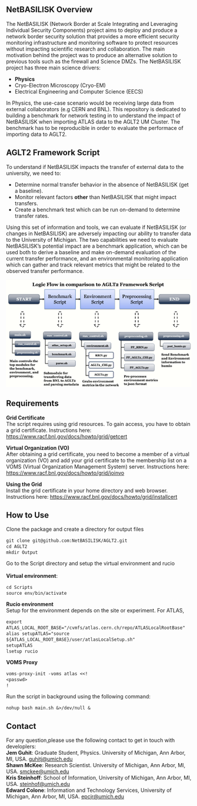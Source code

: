 ## NetBASILISK Overview 

The NetBASILISK (Network Border at Scale Integrating and Leveraging Individual Security Components) project aims to deploy and produce a network border security 
solution that provides a more efficient security monitoring infrastructure and monitoring software to protect resources without impacting scientific research and 
collaboration. The main motivation behind the project was to produce an alternative solution to previous tools such as the 
firewall and Science DMZs. The NetBASILISK project has three main science drivers:

* **Physics** 
* Cryo-Electron Microscopy (Cryo-EM)
* Electrical Engineering and Computer Science (EECS)

In Physics, the use-case scenario would be receiving large data from external collaborators (e.g CERN and BNL). This repository is dedicated to building a 
benchmark for network testing in to understand the impact of NetBASILISK when importing ATLAS data to the AGLT2 UM Cluster. The benchmark has to be reproducible
in order to evaluate the performace of importing data to AGLT2. 

## AGLT2 Framework Script 
To understand if NetBASILISK impacts the transfer of external data to the university, we need to:

* Determine normal transfer behavior in the absence of NetBASILISK (get a baseline).
* Monitor relevant factors **other** than NetBASILISK that might impact transfers.
* Create a benchmark test which can be run on-demand to determine transfer rates.

Using this set of information and tools, we can evaluate if NetBASILISK (or changes in NetBASILISK) are adversely impacting our ability to transfer data to the University of Michigan. The two capabilities we need to evaluate NetBASILISK’s potential impact are a benchmark application, which can be used both to derive a baseline and make on-demand evaluation of the current transfer performance, and an environmental monitoring application which can gather and track relevant metrics that might be related to the observed transfer performance.

<p align="center">
  <img src="img/FrameworkScript.png" alt="drawing" width="700"/>
</p>


## Requirements 
**Grid Certificate**<br/> 
The script requires using grid resources. To gain access, you have to obtain a grid certificate. Instructions here: https://www.racf.bnl.gov/docs/howto/grid/getcert 

**Virtual Organization (VO)** <br/>
After obtaining a grid certificate, you need to become a member of a virtual organization (VO) and add your grid certificate to the membership list
on a VOMS (Virtual Organization Management System) server. Instructions here: https://www.racf.bnl.gov/docs/howto/grid/joinvo

**Using the Grid**  <br/>
Install the grid certificate in your home directory and web browser. Instructions here: https://www.racf.bnl.gov/docs/howto/grid/installcert

## How to Use 
Clone the package and create a directory for output files 
``` 
git clone git@github.com:NetBASILISK/AGLT2.git
cd AGLT2
mkdir Output
```
Go to the Script directory and setup the virtual environment and rucio <br/> <br/>
**Virtual environment**:
```
cd Scripts
source env/bin/activate 
```
**Rucio environment** <br/>
Setup for the environment depends on the site or experiment. For ATLAS,
```
export ATLAS_LOCAL_ROOT_BASE="/cvmfs/atlas.cern.ch/repo/ATLASLocalRootBase"
alias setupATLAS="source ${ATLAS_LOCAL_ROOT_BASE}/user/atlasLocalSetup.sh"
setupATLAS
lsetup rucio 
```
**VOMS Proxy** <br/>
```
voms-proxy-init -voms atlas <<!
<passwd>
!
```
Run the script in background using the following command: 
```
nohup bash main.sh &>/dev/null &
```

## Contact
For any question,please use the following contact to get in touch with developlers: <br/>
**Jem Guhit**: Graduate Student, Physics. University of Michigan, Ann Arbor, MI, USA. guhitj@umich.edu <br/>
**Shawn McKee**: Research Scientist. University of Michigan, Ann Arbor, MI, USA. smckee@umich.edu <br/>
**Kris Steinhoff**: School of Information, University of Michigan, Ann Arbor, MI, USA. steinhof@umich.edu <br/>
**Edward Colone**: Information and Technology Services, University of Michigan, Ann Arbor, MI, USA. epcjr@umich.edu <br/>
